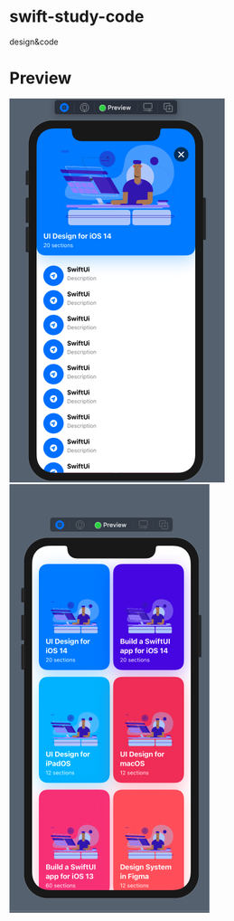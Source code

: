 # swift-study-code
design&amp;code


# Preview
 

![avatar](https://github.com/LoverJoker/swift-study-code/blob/main/Img/1.png?raw=true)
![avatar](https://github.com/LoverJoker/swift-study-code/blob/main/Img/2.png?raw=true)
 
